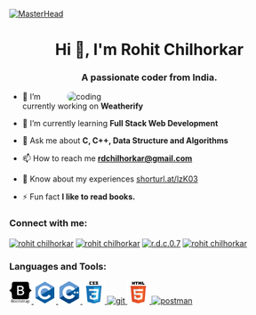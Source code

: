 [![MasterHead](https://www.edu360.com.my/images/banners/coding-banner.png)](https://rohitchilhorkar.github.io/rdc07.github.io/)
<h1 align="center">Hi 👋, I'm Rohit Chilhorkar</h1>
<h3 align="center">A passionate coder from India.</h3>
<img align="right" alt="coding" width="400" src="https://imgs.search.brave.com/rvUj-4w4gORSmRBVP9aVxDsqz3dWyCtEoOS5KmitwfM/rs:fit:800:600:1/g:ce/aHR0cHM6Ly9taXJv/Lm1lZGl1bS5jb20v/bWF4LzE2MDAvMCpD/LWNQUDlEMk1JeWVl/eEFULmdpZg.gif" style="border-radius: 20px;">

- 🔭 I’m currently working on **Weatherify**

- 🌱 I’m currently learning **Full Stack Web Development**

- 💬 Ask me about **C, C++, Data Structure and Algorithms**

- 📫 How to reach me **rdchilhorkar@gmail.com**

- 📄 Know about my experiences [shorturl.at/lzK03](https://rohitchilhorkar.github.io/rdc07.github.io/)

- ⚡ Fun fact **I like to read books.**

<h3 align="left">Connect with me:</h3>
<p align="left">
<a href="https://linkedin.com/in/rohit chilhorkar" target="blank"><img align="center" src="https://raw.githubusercontent.com/rahuldkjain/github-profile-readme-generator/master/src/images/icons/Social/linked-in-alt.svg" alt="rohit chilhorkar" height="30" width="40" /></a>
<a href="https://fb.com/rohit chilhorkar" target="blank"><img align="center" src="https://raw.githubusercontent.com/rahuldkjain/github-profile-readme-generator/master/src/images/icons/Social/facebook.svg" alt="rohit chilhorkar" height="30" width="40" /></a>
<a href="https://instagram.com/r.d.c.0.7" target="blank"><img align="center" src="https://raw.githubusercontent.com/rahuldkjain/github-profile-readme-generator/master/src/images/icons/Social/instagram.svg" alt="r.d.c.0.7" height="30" width="40" /></a>
<a href="https://www.leetcode.com/rohit chilhorkar" target="blank"><img align="center" src="https://raw.githubusercontent.com/rahuldkjain/github-profile-readme-generator/master/src/images/icons/Social/leet-code.svg" alt="rohit chilhorkar" height="30" width="40" /></a>
</p>

<h3 align="left">Languages and Tools:</h3>
<p align="left"> <a href="https://getbootstrap.com" target="_blank" rel="noreferrer"> <img src="https://raw.githubusercontent.com/devicons/devicon/master/icons/bootstrap/bootstrap-plain-wordmark.svg" alt="bootstrap" width="40" height="40"/> </a> <a href="https://www.cprogramming.com/" target="_blank" rel="noreferrer"> <img src="https://raw.githubusercontent.com/devicons/devicon/master/icons/c/c-original.svg" alt="c" width="40" height="40"/> </a> <a href="https://www.w3schools.com/cpp/" target="_blank" rel="noreferrer"> <img src="https://raw.githubusercontent.com/devicons/devicon/master/icons/cplusplus/cplusplus-original.svg" alt="cplusplus" width="40" height="40"/> </a> <a href="https://www.w3schools.com/css/" target="_blank" rel="noreferrer"> <img src="https://raw.githubusercontent.com/devicons/devicon/master/icons/css3/css3-original-wordmark.svg" alt="css3" width="40" height="40"/> </a> <a href="https://git-scm.com/" target="_blank" rel="noreferrer"> <img src="https://www.vectorlogo.zone/logos/git-scm/git-scm-icon.svg" alt="git" width="40" height="40"/> </a> <a href="https://www.w3.org/html/" target="_blank" rel="noreferrer"> <img src="https://raw.githubusercontent.com/devicons/devicon/master/icons/html5/html5-original-wordmark.svg" alt="html5" width="40" height="40"/> </a> <a href="https://postman.com" target="_blank" rel="noreferrer"> <img src="https://www.vectorlogo.zone/logos/getpostman/getpostman-icon.svg" alt="postman" width="40" height="40"/> </a> </p>

